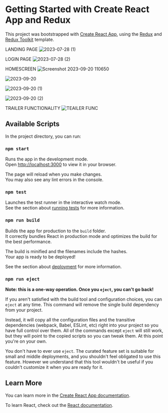 # Getting Started with Create React App and Redux

This project was bootstrapped with [Create React App](https://github.com/facebook/create-react-app), using the [Redux](https://redux.js.org/) and [Redux Toolkit](https://redux-toolkit.js.org/) template.

LANDING PAGE
![2023-07-28 (1)](https://github.com/AryamanParida/VIDEO-STREAMING-WEB-APP/assets/77320949/02b38853-2351-4316-888d-6baf07a817c2)

LOGIN PAGE
![2023-07-28 (2)](https://github.com/AryamanParida/VIDEO-STREAMING-WEB-APP/assets/77320949/b4b6b464-a7c9-4d9f-94f1-1d29d0e6122c)

HOMESCREEN
![Screenshot 2023-09-20 110650](https://github.com/AryamanParida/VIDEO-STREAMING-WEB-APP/assets/77320949/e351ba18-6306-4858-be00-a103c72e026b)

![2023-09-20](https://github.com/AryamanParida/VIDEO-STREAMING-WEB-APP/assets/77320949/728d1585-82af-4e16-adc2-4969e19035ca)

![2023-09-20 (1)](https://github.com/AryamanParida/VIDEO-STREAMING-WEB-APP/assets/77320949/6ce45011-1939-4641-a63b-d379e36f833d)

![2023-09-20 (2)](https://github.com/AryamanParida/VIDEO-STREAMING-WEB-APP/assets/77320949/7edbbae2-59a7-4a91-919d-b99b4ce131e8)

TRAILER FUNCTIONALITY
![TEAILER FUNC](https://github.com/AryamanParida/VIDEO-STREAMING-WEB-APP/assets/77320949/2d3a4030-ef12-4827-a739-d2afbc7547a3)



## Available Scripts

In the project directory, you can run:

### `npm start`

Runs the app in the development mode.\
Open [http://localhost:3000](http://localhost:3000) to view it in your browser.

The page will reload when you make changes.\
You may also see any lint errors in the console.

### `npm test`

Launches the test runner in the interactive watch mode.\
See the section about [running tests](https://facebook.github.io/create-react-app/docs/running-tests) for more information.

### `npm run build`

Builds the app for production to the `build` folder.\
It correctly bundles React in production mode and optimizes the build for the best performance.

The build is minified and the filenames include the hashes.\
Your app is ready to be deployed!

See the section about [deployment](https://facebook.github.io/create-react-app/docs/deployment) for more information.

### `npm run eject`

**Note: this is a one-way operation. Once you `eject`, you can't go back!**

If you aren't satisfied with the build tool and configuration choices, you can `eject` at any time. This command will remove the single build dependency from your project.

Instead, it will copy all the configuration files and the transitive dependencies (webpack, Babel, ESLint, etc) right into your project so you have full control over them. All of the commands except `eject` will still work, but they will point to the copied scripts so you can tweak them. At this point you're on your own.

You don't have to ever use `eject`. The curated feature set is suitable for small and middle deployments, and you shouldn't feel obligated to use this feature. However we understand that this tool wouldn't be useful if you couldn't customize it when you are ready for it.

## Learn More

You can learn more in the [Create React App documentation](https://facebook.github.io/create-react-app/docs/getting-started).

To learn React, check out the [React documentation](https://reactjs.org/).
